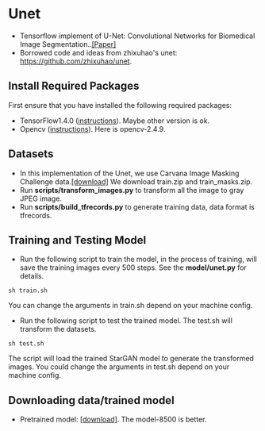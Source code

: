 # Unet 
* Tensorflow implement of U-Net: Convolutional Networks for Biomedical Image Segmentation..[[Paper]](https://arxiv.org/abs/1505.04597)
* Borrowed code and ideas from zhixuhao's unet: https://github.com/zhixuhao/unet.

## Install Required Packages
First ensure that you have installed the following required packages:
* TensorFlow1.4.0 ([instructions](https://www.tensorflow.org/install/)). Maybe other version is ok.
* Opencv ([instructions](https://github.com/opencv/opencv)). Here is opencv-2.4.9.

## Datasets
* In this implementation of the Unet, we use Carvana Image Masking Challenge data.[[download]](https://www.kaggle.com/c/carvana-image-masking-challenge/data) We download train.zip and train_masks.zip.
* Run **scripts/transform_images.py** to transform all the image to gray JPEG image.
* Run **scripts/build_tfrecords.py** to generate training data, data format is tfrecords.

## Training and Testing Model
* Run the following script to train the model, in the process of training, will save the training images every 500 steps. See the **model/unet.py** for details.
```shell
sh train.sh
```
You can change the arguments in train.sh depend on your machine config.
* Run the following script to test the trained model. The test.sh will transform the datasets.
```shell
sh test.sh
```
The script will load the trained StarGAN model to generate the transformed images. You could change the arguments in test.sh depend on your machine config.

## Downloading data/trained model
* Pretrained model: [[download]](https://drive.google.com/open?id=14_8ZthgcpIXdEQEzIENueXv7dGVzHvjK). The model-8500 is better.